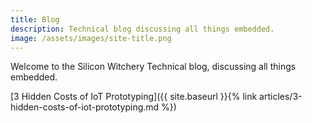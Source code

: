 ```yaml
---
title: Blog
description: Technical blog discussing all things embedded.
image: /assets/images/site-title.png
---
```


Welcome to the Silicon Witchery Technical blog, discussing all things embedded.

[3 Hidden Costs of IoT Prototyping]({{ site.baseurl }}{% link articles/3-hidden-costs-of-iot-prototyping.md %})

